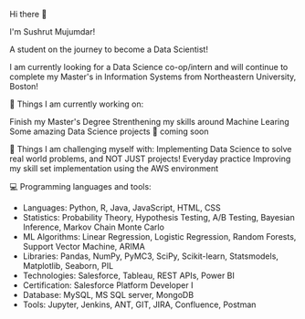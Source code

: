 Hi there 👋

I'm Sushrut Mujumdar!

A student on the journey to become a Data Scientist!

I am currently looking for a Data Science co-op/intern  and will continue to complete my Master's in Information Systems from Northeastern University, Boston!

🌱 Things I am currently working on:

Finish my Master's Degree
Strenthening my skills around Machine Learing
Some amazing Data Science projects 🚀 coming soon

💪 Things I am challenging myself with:
Implementing Data Science to solve real world problems, and NOT JUST projects!
Everyday practice
Improving my skill set implementation using the AWS environment

💻 Programming languages and tools:
- Languages: Python, R, Java, JavaScript, HTML, CSS
- Statistics: Probability Theory, Hypothesis Testing, A/B Testing, Bayesian Inference, Markov Chain Monte Carlo
- ML Algorithms: Linear Regression, Logistic Regression, Random Forests, Support Vector Machine, ARIMA 
- Libraries: Pandas, NumPy, PyMC3, SciPy, Scikit-learn, Statsmodels, Matplotlib, Seaborn, PIL
- Technologies: Salesforce, Tableau, REST APIs, Power BI 
- Certification: Salesforce Platform Developer I 
- Database: MySQL, MS SQL server, MongoDB
- Tools: Jupyter, Jenkins, ANT, GIT, JIRA, Confluence, Postman
